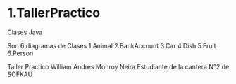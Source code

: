 # 1.TallerPractico
Clases Java

Son 6 diagramas de Clases
1.Animal
2.BankAccount
3.Car
4.Dish
5.Fruit
6.Person

Taller Practico 
William Andres Monroy Neira
Estudiante de la cantera N°2 de SOFKAU
